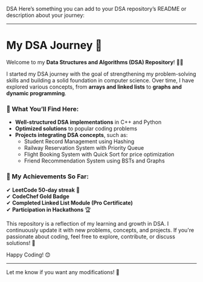 DSA
Here’s something you can add to your DSA repository’s README or description about your journey:

---

# My DSA Journey 🚀  

Welcome to my **Data Structures and Algorithms (DSA) Repository**! 👨‍💻  

I started my DSA journey with the goal of strengthening my problem-solving skills and building a solid foundation in computer science. Over time, I have explored various concepts, from **arrays and linked lists** to **graphs and dynamic programming**.  

### 🔹 What You’ll Find Here:  
- **Well-structured DSA implementations** in C++ and Python  
- **Optimized solutions** to popular coding problems  
- **Projects integrating DSA concepts**, such as:  
  - Student Record Management using Hashing  
  - Railway Reservation System with Priority Queue  
  - Flight Booking System with Quick Sort for price optimization  
  - Friend Recommendation System using BSTs and Graphs  

### 🔹 My Achievements So Far:  
✔ **LeetCode 50-day streak** 🏅  
✔ **CodeChef Gold Badge**  
✔ **Completed Linked List Module (Pro Certificate)**  
✔ **Participation in Hackathons** 🏆  

This repository is a reflection of my learning and growth in DSA. I continuously update it with new problems, concepts, and projects. If you're passionate about coding, feel free to explore, contribute, or discuss solutions! 🚀  

Happy Coding! 😊  

---

Let me know if you want any modifications! 🚀

